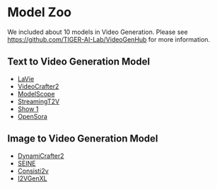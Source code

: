 # Model Zoo

We included about 10 models in Video Generation.
Please see https://github.com/TIGER-AI-Lab/VideoGenHub for more information.

##  Text to Video Generation Model

* [LaVie](https://vchitect.github.io/LaVie-project/)
* [VideoCrafter2](https://ailab-cvc.github.io/videocrafter2/)
* [ModelScope](https://modelscope.cn/models/iic/text-to-video-synthesis/summary)
* [StreamingT2V](https://streamingt2v.github.io/)
* [Show 1](https://showlab.github.io/Show-1/)
* [OpenSora](https://hpcaitech.github.io/Open-Sora/)

##  Image to Video Generation Model

* [DynamiCrafter2](https://doubiiu.github.io/projects/DynamiCrafter/)
* [SEINE](https://vchitect.github.io/SEINE-project/)
* [Consisti2v](https://tiger-ai-lab.github.io/ConsistI2V/)
* [I2VGenXL](https://i2vgen-xl.github.io/)